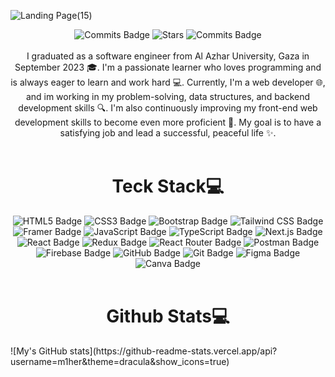 ![Landing Page(15)](https://github.com/m1her/m1her/assets/106315157/09d5ed83-43dc-411e-a4cb-8353c25b05c7)


<div align="center">
    <img src="https://badges.pufler.dev/visits/m1her/badge-it?color=blueviolet" alt="Commits Badge">
    <img src="https://badges.pufler.dev/repos/m1her?color=blueviolet" alt="Stars">
    <img src="https://badges.pufler.dev/commits/monthly/m1her?color=blueviolet" alt="Commits Badge">
</div>

<br>

<div align="center">I graduated as a software engineer from Al Azhar University, Gaza in September 2023 🎓. I'm a passionate learner who loves programming and is always eager to learn and work hard 💻. Currently, I'm a web developer 🌐, and im working in my problem-solving, data structures, and backend development skills 🔍. I'm also continuously improving my front-end web development skills to become even more proficient 🚀. My goal is to have a satisfying job and lead a successful, peaceful life ✨.</div>

<br> 

<h1 align="center">Teck Stack💻</h1>
<div align="center">    
<img src="https://img.shields.io/badge/HTML5-E34F26?style=for-the-badge&logo=html5&logoColor=white" alt="HTML5 Badge">
<img src="https://img.shields.io/badge/CSS3-1572B6?style=for-the-badge&logo=css3&logoColor=white" alt="CSS3 Badge">
<img src="https://img.shields.io/badge/Bootstrap-563D7C?style=for-the-badge&logo=bootstrap&logoColor=white" alt="Bootstrap Badge">
<img src="https://img.shields.io/badge/Tailwind_CSS-38B2AC?style=for-the-badge&logo=tailwind-css&logoColor=white" alt="Tailwind CSS Badge">
<img src="https://img.shields.io/badge/Framer-black?style=for-the-badge&logo=framer&logoColor=blue" alt="Framer Badge">
<img src="https://img.shields.io/badge/JavaScript-323330?style=for-the-badge&logo=javascript&logoColor=F7DF1E" alt="JavaScript Badge">
<img src="https://img.shields.io/badge/TypeScript-007ACC?style=for-the-badge&logo=typescript&logoColor=white" alt="TypeScript Badge">
<img src="https://img.shields.io/badge/next%20js-000000?style=for-the-badge&logo=nextdotjs&logoColor=white" alt="Next.js Badge">
<img src="https://img.shields.io/badge/React-20232A?style=for-the-badge&logo=react&logoColor=61DAFB" alt="React Badge">
<img src="https://img.shields.io/badge/Redux-593D88?style=for-the-badge&logo=redux&logoColor=white" alt="Redux Badge">
<img src="https://img.shields.io/badge/React_Router-CA4245?style=for-the-badge&logo=react-router&logoColor=white" alt="React Router Badge">
<img src="https://img.shields.io/badge/Postman-FF6C37?style=for-the-badge&logo=Postman&logoColor=white" alt="Postman Badge">
<img src="https://img.shields.io/badge/firebase-ffca28?style=for-the-badge&logo=firebase&logoColor=black" alt="Firebase Badge">
<img src="https://img.shields.io/badge/GitHub-100000?style=for-the-badge&logo=github&logoColor=white" alt="GitHub Badge">
<img src="https://img.shields.io/badge/GIT-E44C30?style=for-the-badge&logo=git&logoColor=white" alt="Git Badge">
<img src="https://img.shields.io/badge/Figma-F24E1E?style=for-the-badge&logo=figma&logoColor=white" alt="Figma Badge">
<img src="https://img.shields.io/badge/Canva-%2300C4CC.svg?&style=for-the-badge&logo=Canva&logoColor=white" alt="Canva Badge">
</div>

<br> 

<h1 align="center">Github Stats💻</h1>
![My's GitHub stats](https://github-readme-stats.vercel.app/api?username=m1her&theme=dracula&show_icons=true)
